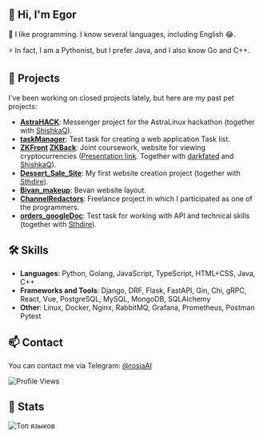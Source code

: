 ## 👋 Hi, I'm Egor

🌱 I like programming. I know several languages, including English 😂.

⚡ In fact, I am a Pythonist, but I prefer Java, and I also know Go and C++.

## 🚀 Projects

I've been working on closed projects lately, but here are my past pet projects:

- **[AstraHACK](https://github.com/opazdunTeam/AstraHACK)**: Messenger project for the AstraLinux hackathon (together with [ShishkaQ](https://github.com/ShishkaQ)).
- **[taskManager](https://github.com/rosiaAI/taskManager)**: Test task for creating a web application Task list.
- **[ZKFront](https://github.com/darkfated/ZKFront) [ZKBack](https://github.com/darkfated/ZKBack)**: Joint coursework, website for viewing cryptocurrencies ([Presentation link](https://docs.google.com/presentation/d/13OZH23zO1Tk84Aw_fOlSthKxVQv7IDLH/edit?usp=sharing&ouid=107036428537904750253&rtpof=true&sd=true). Together with [darkfated](https://github.com/darkfated) and [ShishkaQ](https://github.com/ShishkaQ)).
- **[Dessert_Sale_Site](https://github.com/rosiaAI/Dessert_Sale_Site)**: My first website creation project (together with [Sthdire](https://github.com/Sthdire)).
- **[Bivan_makeup](https://github.com/rosiaAI/Bivan_makeup)**: Bevan website layout.
- **[ChannelRedactors](https://github.com/Pearson77/ChannelRedactors)**: Freelance project in which I participated as one of the programmers.
- **[orders_googleDoc](https://github.com/rosiaAI/orders_googleDoc?tab=readme-ov-file)**: Test task for working with API and technical skills (together with [Sthdire](https://github.com/Sthdire)).

## 🛠 Skills

- **Languages**: Python, Golang, JavaScript, TypeScript, HTML+CSS, Java, C++
- **Frameworks and Tools**: Django, DRF, Flask, FastAPI, Gin, Chi, gRPC, React, Vue, PostgreSQL, MySQL, MongoDB, SQLAlchemy
- **Other**: Linux, Docker, Nginx, RabbitMQ, Grafana, Prometheus, Postman Pytest

<!--## 📊 GitHub Stats

![Rosia's GitHub stats](https://github-readme-stats.vercel.app/api?username=yourusername&show_icons=true&theme=radical)
-->
## 📫 Contact

You can contact me via Telegram: [@rosiaAI](https://t.me/rosiaAI)

![Profile Views](https://komarev.com/ghpvc/?username=rosia&color=blue)

## 📅 Stats
![Топ языков](https://github-readme-stats.vercel.app/api/top-langs/?username=rosiaAI&layout=compact&theme=dark&hide_border=true)
